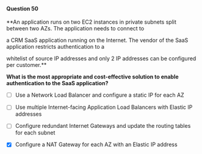 #### Question  50


**An application runs on two EC2 instances in private subnets split between two AZs. The application needs to connect to

a CRM SaaS application running on the Internet. The vendor of the SaaS application restricts authentication to a

whitelist of source IP addresses and only 2 IP addresses can be configured per customer.**


**What is the most appropriate and cost-effective solution to enable authentication to the SaaS application?**


- [ ] Use a Network Load Balancer and configure a static IP for each AZ


- [ ] Use multiple Internet-facing Application Load Balancers with Elastic IP addresses


- [ ] Configure redundant Internet Gateways and update the routing tables for each subnet


- [x] Configure a NAT Gateway for each AZ with an Elastic IP address

